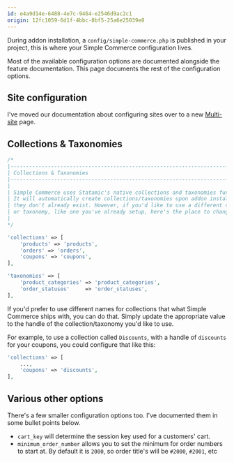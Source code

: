 ```yaml
---
id: e4a9d14e-6488-4e7c-9464-e2546d9ac2c1
origin: 12fc1059-6d1f-4bbc-8bf5-25a6e25039e8
---
```

During addon installation, a `config/simple-commerce.php` is published in your project, this is where your Simple Commerce configuration lives.

Most of the available configuration options are documented alongside the feature documentation. This page documents the rest of the configuration options.

## Site configuration

I've moved our documentation about configuring sites over to a new [Multi-site](/v2.3/multi-site) page.

## Collections & Taxonomies
```php
/*
|--------------------------------------------------------------------------
| Collections & Taxonomies
|--------------------------------------------------------------------------
|
| Simple Commerce uses Statamic's native collections and taxonomies functionality.
| It will automatically create collections/taxonomies upon addon installation if
| they don't already exist. However, if you'd like to use a different collection
| or taxonomy, like one you've already setup, here's the place to change that.
|
*/

'collections' => [
    'products' => 'products',
    'orders' => 'orders',
    'coupons' => 'coupons',
],

'taxonomies' => [
    'product_categories' => 'product_categories',
    'order_statuses'     => 'order_statuses',
],
```

If you'd prefer to use different names for collections that what Simple Commerce ships with, you can do that. Simply update the appropriate value to the handle of the collection/taxonomy you'd like to use.

For example, to use a collection called `Discounts`, with a handle of `discounts` for your coupons, you could configure that like this:

```php
'collections' => [
    ...,
    'coupons' => 'discounts',
],
```

## Various other options
There's a few smaller configuration options too. I've documented them in some bullet points below.

* `cart_key` will determine the session key used for a customers' cart.
* `minimum_order_number` allows you to set the minimum for order numbers to start at. By default it is `2000`, so order title's will be `#2000`, `#2001`, etc
